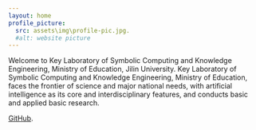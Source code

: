 ```yaml
---
layout: home
profile_picture:
  src: assets\img\profile-pic.jpg.
  #alt: website picture
---
```


<p>
  Welcome to Key Laboratory of Symbolic Computing and Knowledge Engineering, Ministry of Education, Jilin University. Key Laboratory of Symbolic Computing and Knowledge Engineering, Ministry of Education, faces the frontier of science and major national needs, with artificial intelligence as its core and interdisciplinary features, and conducts basic and applied basic research.
</p>

<p>
   <a href="https://github.com/eliottvincent/bay">GitHub</a>.
</p>
